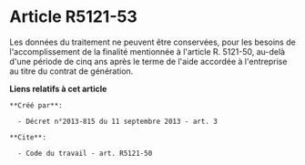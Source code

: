 # Article R5121-53

Les données du traitement ne peuvent être conservées, pour les besoins de l'accomplissement de la finalité mentionnée à
l'article R. 5121-50, au-delà d'une période de cinq ans après le terme de l'aide accordée à l'entreprise au titre du contrat
de génération.

**Liens relatifs à cet article**

	**Créé par**:

	  - Décret n°2013-815 du 11 septembre 2013 - art. 3

	**Cite**:

	  - Code du travail - art. R5121-50
